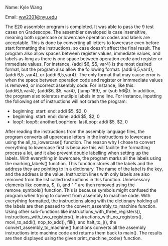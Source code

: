 Name: Kyle Wang

Email: ww2301@nyu.edu

The E20 assembler program is completed. It was able to pass the 9 test cases on Gradescope. The assembler developed is case insensitive, 
meaning both uppercase or lowercase operation codes and labels are acceptable. This is done by converting all letters to lowercase even 
before start formatting the instructions, so case doesn't affect the final result. The program also allow spaces between register values,
immediate values, and labels as long as there is one space between operation code and register or immediate values. For instance, 
{addi $6, $5, var4} is the most desired format, but the program also allow the following format: {addi $6,$5,var4}, {addi $6,$5 ,var4},
or {addi $6,$5,var4}. The only format that may cause error is when the space between operation code and register or immmediate values is
removed, or incorrect assembly code. For instance, like this: {addi$6,$5,var4}, {addi$6, $5, var4}, {jump 189}, or {sub $5$6@}.
In addition, the program also tolerates mutliple labels in one line. For instance, inputting the following set of instructions will not 
crash the program: 

 - beginning: start: end:
        addi $5, $2, 0
 - beginning: start: end: done: addi $5, $2, 0
 - loop1: loop5: anotherLoopHere: lastLoop:
        addi $5, $2, 0

After reading the instructions from the assembly language files, the program converts all uppercase letters in the instructions to lowercase
using the all_to_lowercase() function. The reason why I chose to convert everything to lowercase first is because this will facilite the 
formatting process a lot, and it also prevent double labelling when setting up the labels. With everything in lowercase, the program marks 
all the labels using the marking_labels() function. This function stores all the labels and the address they are pointing to in a dictionary. 
The name of the label is the key, and the address is the value. Instruction lines with only labels are also removed from the list called
instructions in this function. Unnecessary elements like comma, $, (), and " " are then removed using the remove_symbols() function. This is
because symbols might confused the program when trying to convert from assembly to machine code. With everything formatted, the instructions 
along with the dictionary holding all the labels are then passed to the convert_assembly_to_machine function. Using other sub-functions like 
instructions_with_three_registers(), instructions_with_two_registers(), instructions_with_no_registers(), movi_to_addi(),  nop_to_add(), 
fill(), and halt_to_j(), the convert_assembly_to_machine() functions converts all the assembly instructions into machine code and returns 
them back to main(). The results are then displayed using the given print_machine_code() function. 

